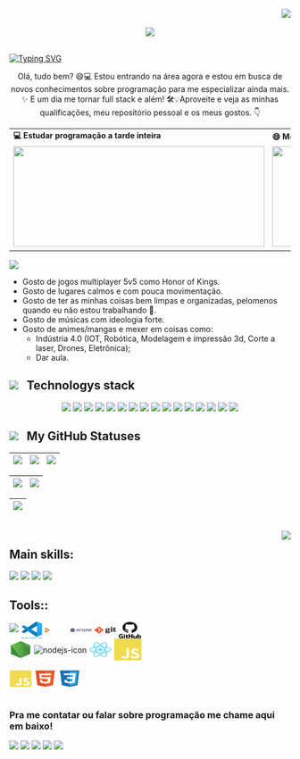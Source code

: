 <img align="right" src="https://komarev.com/ghpvc/?username=alexx-pereira&color=2654FF&abbreviated=true&style=flat-square"><br>
<div align="center">
  <a href="https://github.com/alexx-pereira">
    <img align="center" src="https://raw.githubusercontent.com/gist/alexx-pereira/d3a956e8ad653734888818b163e97e68/raw/1e541c3ad996acb4ef1c1855151e47988fac6391/decoretion-github.svg" ">
  </a>
</div>
<br>

[![Typing SVG](https://readme-typing-svg.herokuapp.com?font=Fira+Code&weight=1000&size=50&duration=4000&pause=1000&color=ffffff&center=true&vCenter=true&random=false&width=1000&lines=HELLO%2C+My+name+is+José+Alex+:%29;I'm+17+years+old;I+am+Brazilian;I'm+a+computer+science+student+:%29)](https://git.io/typing-svg)

<p align="center">Olá, tudo bem? 😄💻 Estou entrando na área agora e estou em busca de novos conhecimentos sobre programação para me especializar ainda mais. ✨ E um dia me tornar full stack e além! 🛠️💡Aproveite e veja as minhas qualificações, meu repositório pessoal e os meus gostos. 👇 </p>

<div align="center">
  <table>
    <tr>
      <td><b>💻 Estudar programação a tarde inteira</b></td>
      <td><b>😄 Me divertir no tempo livre</b></td>
    </tr>
    <tr>
      <td><img src="https://res.cloudinary.com/practicaldev/image/fetch/s--yH1__SZq--/c_limit%2Cf_auto%2Cfl_progressive%2Cq_auto%2Cw_775/https://dev-to-uploads.s3.amazonaws.com/uploads/articles/ytshyt5ieabbodlgx2gr.png" width="450px" height="180px"></td>
      <td><img src="https://giffiles.alphacoders.com/219/219969.gif" width="450px" height="180px"> </td>
    </tr>
  </table>
</div>

<img align="center" src="https://raw.githubusercontent.com/gist/alexx-pereira/55a05646910e390ccb1e3cfb08bd13d3/raw/1c7c236c1c6645f1a3460ba9857d42727b70245e/decoration-github2.svg">

- Gosto de jogos multiplayer 5v5 como Honor of Kings.
- Gosto de lugares calmos e com pouca movimentação.
- Gosto de ter as minhas coisas bem limpas e organizadas, pelomenos quando eu não estou trabalhando 🤣.
- Gosto de músicas com ideologia forte.
- Gosto de animes/mangas e mexer em coisas como:
   - Indústria 4.0 (IOT, Robótica, Modelagem e impressão 3d, Corte a laser, Drones, Eletrônica);
   - Dar aula.

## <img src="https://raw.githubusercontent.com/kaueMarques/kaueMarques/master/hi.gif" height="30px"> &nbsp; Technologys stack

<div align="center">
  <!-- Python --> <img src="https://img.shields.io/badge/Python-14354C?style=for-the-badge&logo=python&logoColor=white">
  <!-- JavaScript --> <img src="https://img.shields.io/badge/JavaScript-F7DF1E?style=for-the-badge&logo=javascript&logoColor=black">
  <!-- HTML --> <img src="https://img.shields.io/badge/HTML5-E34F26?style=for-the-badge&logo=html5&logoColor=white">
  <!-- CSS --> <img src="https://img.shields.io/badge/CSS3-1572B6?style=for-the-badge&logo=css3&logoColor=white">
  <!-- Node.js --> <img src="https://img.shields.io/badge/Node.js-43853D?style=for-the-badge&logo=node.js&logoColor=white">
  <!-- Java --> <img src="https://img.shields.io/badge/Java-ED8B00?style=for-the-badge&logo=openjdk&logoColor=white">
  <!-- Bootstrap --> <img src="https://img.shields.io/badge/Bootstrap-563D7C?style=for-the-badge&logo=bootstrap&logoColor=white">
  <!-- Canva --> <img src="https://img.shields.io/badge/Canva-%2300C4CC.svg?&style=for-the-badge&logo=Canva&logoColor=white">
  <!-- Figma --> <img src="https://img.shields.io/badge/Figma-F24E1E?style=for-the-badge&logo=figma&logoColor=white">
  <!-- Arduino IDE --> <img src="https://img.shields.io/badge/Arduino_IDE-00979D?style=for-the-badge&logo=arduino&logoColor=white">
  <!-- SQL --> <img src="https://img.shields.io/badge/Microsoft%20SQL%20Server-CC2927?style=for-the-badge&logo=microsoft%20sql%20server&logoColor=white">
  <!-- Eclipse --> <img src="https://img.shields.io/badge/Eclipse-2C2255?style=for-the-badge&logo=eclipse&logoColor=white">
  <!-- Google Chits --> <img src="https://img.shields.io/badge/Google%20Sheets-34A853?style=for-the-badge&logo=google-sheets&logoColor=white">
  <!-- Git --> <img src="https://img.shields.io/badge/GIT-E44C30?style=for-the-badge&logo=git&logoColor=white">
  <!-- Git Hub--> <img src="https://img.shields.io/badge/-GitHub-62C7C9?style=for-the-badge&logo=github&labelColor=62C7C9">
  <!-- Visual Studio Code--> <img src="https://img.shields.io/badge/-Visual%20Studio%20Code-6420FF?style=for-the-badge&logo=visual-studio-code&logoColor=white&labelColor=6420FF">
  <br>
</div>

## <img src="https://raw.githubusercontent.com/kaueMarques/kaueMarques/master/hi.gif" height="30px"> &nbsp; My GitHub Statuses

| ![](https://github-readme-stats.vercel.app/api?username=alexx-pereira&show_icons=true&count_private=true&hide_border=true&title_color=&icon_color=00bfbf&text_color=ffffff&bg_color=050F2C) | ![](http://github-profile-summary-cards.vercel.app/api/cards/repos-per-language?username=alexx-pereira&theme=algolia) | ![](https://github-readme-stats.vercel.app/api/top-langs/?username=alexx-pereira&layout=compact&hide_border=true&title_color=2A71D3&text_color=ffffff&bg_color=050F2C) |
| :-: | :-: | :-: |

| ![](http://github-profile-summary-cards.vercel.app/api/cards/profile-details?username=alexx-pereira&theme=algolia) | ![](https://github-readme-streak-stats.herokuapp.com/?user=alexx-pereira&theme=tokyonight&hide_border=true&date_format=M%20j%5B%2C%20Y%5D&background=050F2C&stroke=00AEFF&ring=E34C26&fire=F1E05A&currStreakNum=288483&sideNums=ffffff&currStreakLabel=00AEFF&sideLabels=00AEFF&dates=23AB7D) |
| :-: | :-: |

| ![](https://github-readme-activity-graph.vercel.app/graph?username=alexx-pereira&bg_color=050F2C&color=ffffff&line=00AEFF&point=ffffff&area=true&hide_border=true) |
| :-: |



<div  align="left"> 
  <div style="display: inline_block"><br>

   <img align="right" height="590em" src="https://raw.githubusercontent.com/gist/alexx-pereira/fe606d23c1879116a6a5798f99840fe6/raw/8fe1c138604b9dddbffb865bdd142ddda7c301d2/alex-github-card.svg"/>
    <h2 align="left">Main skills: </h2>

   <a href="" target="_blank"><img src="https://img.shields.io/badge/HTML5-E34F26?style=for-the-badge&logo=html5&logoColor=white" target="_blank"></a>
   <a href="" target="_blank"><img src="https://img.shields.io/badge/CSS3-1572B6?style=for-the-badge&logo=css3&logoColor=white" target="_blank"></a>
   <a href="" target="_blank"><img src="https://img.shields.io/badge/-figma-366994?style=for-the-badge&logo=figma&labelColor=366994" target="_blank"></a>
   <a href="" target="_blank"><img src="https://img.shields.io/badge/Java-007396?style=for-the-badge&logo=java&logoColor=white" target="_blank"></a>
   <h2 align="left"> Tools:: </h2>
   <a href="" target="_blank"><img src="https://img.shields.io/badge/-Visual%20Studio%20Code-404137?style=for-the-badge&logo=visual-studio-code&logoColor=404137&labelColor=000000" target="_blank"></a>

   <img align="center" height="30" width="40" alt="Vs.Code" src="https://raw.githubusercontent.com/devicons/devicon/45200e3f2efe9e30a370be0504e97a8acf64bdd4/icons/vscode/vscode-original-wordmark.svg">
   <img align="center" height="30" width="40" alt="Replit" src="https://raw.githubusercontent.com/devicons/devicon/45200e3f2efe9e30a370be0504e97a8acf64bdd4/icons/replit/replit-original-wordmark.svg">
   <img align="center" height="30" width="40" alt="Eclipse" src="https://raw.githubusercontent.com/devicons/devicon/45200e3f2efe9e30a370be0504e97a8acf64bdd4/icons/eclipse/eclipse-original-wordmark.svg">
   <img align="center" height="30" width="40" alt="Git" src="https://raw.githubusercontent.com/devicons/devicon/45200e3f2efe9e30a370be0504e97a8acf64bdd4/icons/git/git-original-wordmark.svg">
   <img align="center" height="30" width="40" alt="GitHub" src="https://raw.githubusercontent.com/devicons/devicon/45200e3f2efe9e30a370be0504e97a8acf64bdd4/icons/github/github-original-wordmark.svg">
   </div>






<img align="center" height="30" width="40" alt="nodejs-icon" src="https://raw.githubusercontent.com/devicons/devicon/master/icons/nodejs/nodejs-original.svg">
    <img align="center" height="30" width="40" alt="nodejs-icon" src="https://raw.githubusercontent.com/jmnote/z-icons/master/svg/cpp.svg">

 <img align="center" height="30" width="40" alt="react-icon" src="https://raw.githubusercontent.com/devicons/devicon/master/icons/react/react-original.svg">




<img align="center" height="40" width="50" alt="js-icon"  src="https://raw.githubusercontent.com/devicons/devicon/master/icons/javascript/javascript-plain.svg">


    
<div style="display: inline_block"><br>
  <img align="center" alt="Js" height="30" width="40" src="https://raw.githubusercontent.com/devicons/devicon/master/icons/javascript/javascript-plain.svg">
  <img align="center" alt="HTML" height="30" width="40" src="https://raw.githubusercontent.com/devicons/devicon/master/icons/html5/html5-original.svg">
  <img align="center" alt="CSS" height="30" width="40" src="https://raw.githubusercontent.com/devicons/devicon/master/icons/css3/css3-original.svg">
 
</div>
 
<br>
 
### Pra me contatar ou falar sobre programação me chame aqui em baixo!
 
<div> 
  <a href="" target="_blank"><img src="https://img.shields.io/badge/YouTube-FF0000?style=for-the-badge&logo=youtube&logoColor=white" target="_blank"></a>
  <a href="" target="_blank"><img src="https://img.shields.io/badge/-Instagram-%23E4405F?style=for-the-badge&logo=instagram&logoColor=white" target="_blank"></a>
  <a href="" target="_blank"><img src="https://img.shields.io/badge/Discord-7289DA?style=for-the-badge&logo=discord&logoColor=white" target="_blank"></a> 
  <a href="mailto:jasp1@aluno.ifal.edu.br"><img src="https://img.shields.io/badge/-Gmail-%23333?style=for-the-badge&logo=gmail&logoColor=white" target="_blank"></a>
  <a href="" target="_blank"><img src="https://img.shields.io/badge/-LinkedIn-%230077B5?style=for-the-badge&logo=linkedin&logoColor=white" target="_blank"></a>
</div>
